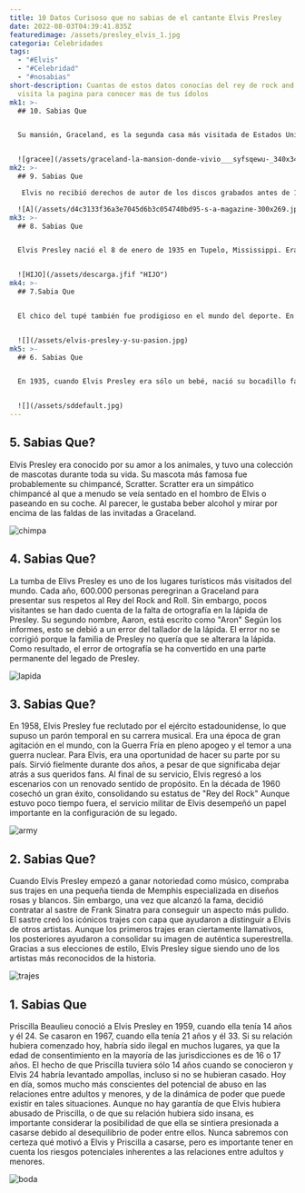 ```yaml
---
title: 10 Datos Curisoso que no sabias de el cantante Elvis Presley
date: 2022-08-03T04:39:41.835Z
featuredimage: /assets/presley_elvis_1.jpg
categoria: Celebridades
tags:
  - "#Elvis"
  - "#Celebridad"
  - "#nosabias"
short-description: Cuantas de estos datos conocías del rey de rock and roll,
  visita la pagina para conocer mas de tus ídolos
mk1: >-
  ## 10. Sabias Que


  Su mansión, Graceland, es la segunda casa más visitada de Estados Unidos. La primera es la Casa Blanca.


  ![gracee](/assets/graceland-la-mansion-donde-vivio___syfsqewu-_340x340.jpg "greCEE")
mk2: >-
  ## 9. Sabias Que 

   Elvis no recibió derechos de autor de los discos grabados antes de 1973, aunque continuaron vendiéndose millones de copias.

  ![A](/assets/d4c3133f36a3e7045d6b3c054740bd95-s-a-magazine-300x269.jpg "A")
mk3: >-
  ## 8. Sabias Que


  Elvis Presley nació el 8 de enero de 1935 en Tupelo, Mississippi. Era el único hijo de Vernon y Gladys Presley. Su hermano gemelo, Jesse Garon Presley, nació unos minutos antes que él, pero murió poco después de nacer.


  ![HIJO](/assets/descarga.jfif "HIJO")
mk4: >-
  ## 7.Sabia Que


  El chico del tupé también fue prodigioso en el mundo del deporte. En 1960 obtuvo su cinturón negro de karate, gracias a su amigo y maestro Ed Parker. Llevó el certificado en su cartera hasta el día de su muerte. De adolescente, el chico del tupé había sido un hábil jugador de tenis e incluso había ganado algunos trofeos.


  ![](/assets/elvis-presley-y-su-pasion.jpg)
mk5: >-
  ## 6. Sabias Que 


  En 1935, cuando Elvis Presley era sólo un bebé, nació su bocadillo favorito. Creado por el chef estadounidense George Sanders, el sándwich llevaba plátano, beicon y mantequilla de cacahuete dentro de dos rebanadas de pan de molde. Con el paso de los años, el sándwich de Sanders se hizo cada vez más popular, y acabó adquiriendo el nombre de "Elvis" en honor al Rey del Rock and Roll. 


  ![](/assets/sddefault.jpg)
---
```

## 5. Sabias Que?

Elvis Presley era conocido por su amor a los animales, y tuvo una colección de mascotas durante toda su vida. Su mascota más famosa fue probablemente su chimpancé, Scratter. Scratter era un simpático chimpancé al que a menudo se veía sentado en el hombro de Elvis o paseando en su coche. Al parecer, le gustaba beber alcohol y mirar por encima de las faldas de las invitadas a Graceland. 

![chimpa](/assets/chimpace-elvis.jpg "chimpa")

## 4. Sabias Que?

La tumba de Elivs Presley es uno de los lugares turísticos más visitados del mundo. Cada año, 600.000 personas peregrinan a Graceland para presentar sus respetos al Rey del Rock and Roll. Sin embargo, pocos visitantes se han dado cuenta de la falta de ortografía en la lápida de Presley. Su segundo nombre, Aaron, está escrito como "Aron" Según los informes, esto se debió a un error del tallador de la lápida. El error no se corrigió porque la familia de Presley no quería que se alterara la lápida. Como resultado, el error de ortografía se ha convertido en una parte permanente del legado de Presley.

![lapida](/assets/15257702528248.jpg "lapida")

## 3. Sabias Que?

En 1958, Elvis Presley fue reclutado por el ejército estadounidense, lo que supuso un parón temporal en su carrera musical. Era una época de gran agitación en el mundo, con la Guerra Fría en pleno apogeo y el temor a una guerra nuclear. Para Elvis, era una oportunidad de hacer su parte por su país. Sirvió fielmente durante dos años, a pesar de que significaba dejar atrás a sus queridos fans. Al final de su servicio, Elvis regresó a los escenarios con un renovado sentido de propósito. En la década de 1960 cosechó un gran éxito, consolidando su estatus de "Rey del Rock" Aunque estuvo poco tiempo fuera, el servicio militar de Elvis desempeñó un papel importante en la configuración de su legado.

![army](/assets/126111616602020elvis-presley-in-the-army.jpeg "ARMY")

## 2. Sabias Que?

Cuando Elvis Presley empezó a ganar notoriedad como músico, compraba sus trajes en una pequeña tienda de Memphis especializada en diseños rosas y blancos. Sin embargo, una vez que alcanzó la fama, decidió contratar al sastre de Frank Sinatra para conseguir un aspecto más pulido. El sastre creó los icónicos trajes con capa que ayudaron a distinguir a Elvis de otros artistas. Aunque los primeros trajes eran ciertamente llamativos, los posteriores ayudaron a consolidar su imagen de auténtica superestrella. Gracias a sus elecciones de estilo, Elvis Presley sigue siendo uno de los artistas más reconocidos de la historia.

![trajes](/assets/elvis-presley-viva-las-vegas.jpg "trajes")

##  1. Sabias Que 

Priscilla Beaulieu conoció a Elvis Presley en 1959, cuando ella tenía 14 años y él 24. Se casaron en 1967, cuando ella tenía 21 años y él 33. Si su relación hubiera comenzado hoy, habría sido ilegal en muchos lugares, ya que la edad de consentimiento en la mayoría de las jurisdicciones es de 16 o 17 años. El hecho de que Priscilla tuviera sólo 14 años cuando se conocieron y Elvis 24 habría levantado ampollas, incluso si no se hubieran casado. Hoy en día, somos mucho más conscientes del potencial de abuso en las relaciones entre adultos y menores, y de la dinámica de poder que puede existir en tales situaciones. Aunque no hay garantía de que Elvis hubiera abusado de Priscilla, o de que su relación hubiera sido insana, es importante considerar la posibilidad de que ella se sintiera presionada a casarse debido al desequilibrio de poder entre ellos. Nunca sabremos con certeza qué motivó a Elvis y Priscilla a casarse, pero es importante tener en cuenta los riesgos potenciales inherentes a las relaciones entre adultos y menores.

![boda ](/assets/15741921792968.jpg "boda")